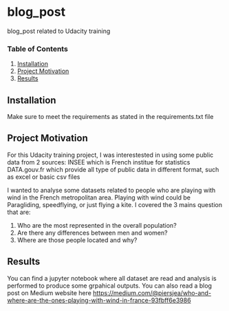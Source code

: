 # blog_post
blog_post related to Udacity training


### Table of Contents

1. [Installation](#installation)
2. [Project Motivation](#motivation)
3. [Results](#results)


## Installation <a name="installation"></a>

Make sure to meet the requirements as stated in the requirements.txt file

## Project Motivation<a name="motivation"></a>

For this Udacity training project, I was interestested in using some public data from 2 sources:
INSEE which is French institue for statistics
DATA.gouv.fr which provide all type of public data in different format, such as excel or basic csv files

I wanted to analyse some datasets related to people who are playing with wind in the French metropolitan area. Playing with wind could be Paragliding, speedflying, or just flying a kite.
I covered the 3 mains question that are:
1. Who are the most represented in the overall population?
2. Are there any differences between men and women?
3. Where are those people located and why?

## Results<a name="results"></a>
You can find a jupyter notebook where all dataset are read and analysis is performed to produce some grpahical outputs.
You can also read a blog post on Medium website here
https://medium.com/@piersjea/who-and-where-are-the-ones-playing-with-wind-in-france-93fbff6e3986
